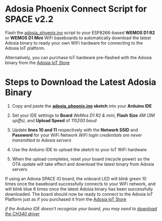 # Adosia Phoenix Connect Script for SPACE v2.2

Flash the [adosia_phoenix.ino](https://github.com/adosia/adosia-iot/blob/master/SPACE_v2.2/adosia_phoenix/adosia_phoenix.ino) script to your ESP8266-based **WEMOS D1 R2** or **WEMOS D1 Mini** WiFi baseboards to automatically download the latest Adosia binary to ready your own WiFi hardware for connecting to the Adosia IoT platform.

Alternatively, you can purchase IoT hardware pre-flashed with the Adosia binary from the [Adosia IoT Store](https://adosia.io)


# Steps to Download the Latest Adosia Binary

1. Copy and paste the **[adosia_phoenix.ino](https://github.com/adosia/adosia-iot/blob/master/SPACE_v2.2/adosia_phoenix/adosia_phoenix.ino) sketch** into your **Arduino IDE**

2. Set your IDE settings to **Board** *WeMos D1 R2 & mini*, **Flash Size** *4M (3M spiffs)*, and **Upload Speed** of *115200 baud*

3. Update **lines 10 and 11** respectively with the **Network SSID** and **Password** for your WiFi Network
*WiFi login credentials are never transmitted to Adosia servers*

4. Use the Arduino IDE to upload the sketch to your IoT WiFi hardware

5. When the upload completes, reset your board (recycle power) so the OTA update will take effect and download the latest binary from Adosia servers


If using an Adosia SPACE IO board, the onboard LED will blink green 10 times once the baseboard successfully connects to your WiFi network, and will blink blue 6 times once the latest Adosia binary has been successfully downloaded.  The board should now be ready to connect to the Adosia IoT Platform just as if you purchased it from the [Adosia IoT Store](https://adosia.io)

*if the Arduino IDE doesn't recognize your board, you may need to [download the CH340 driver](https://wiki.wemos.cc/downloads)*